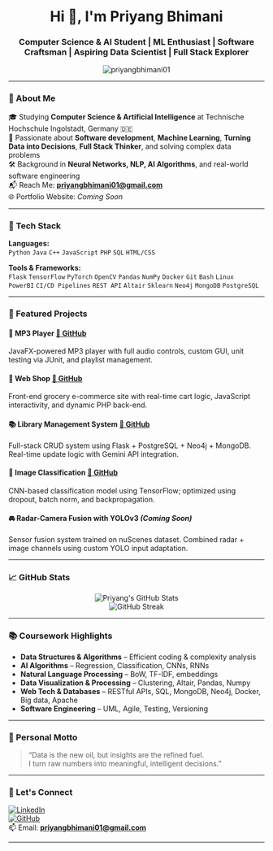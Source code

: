 <h1 align="center">Hi 👋, I'm Priyang Bhimani</h1>
<h3 align="center">Computer Science & AI Student | ML Enthusiast | Software Craftsman | Aspiring Data Scientist | Full Stack Explorer</h3>

<p align="center">
  <img src="https://komarev.com/ghpvc/?username=priyangbhimani01&label=Profile%20views&color=0e75b6&style=flat" alt="priyangbhimani01" />
</p>

---

### 🧠 About Me

🎓 Studying **Computer Science & Artificial Intelligence** at Technische Hochschule Ingolstadt, Germany 🇩🇪  
🤖 Passionate about **Software development**, **Machine Learning**, **Turning Data into Decisions**, **Full Stack Thinker**, and solving complex data problems  
🛠 Background in **Neural Networks, NLP, AI Algorithms**, and real-world software engineering  
📬 Reach Me: **priyangbhimani01@gmail.com**  
🌐 Portfolio Website: _Coming Soon_  

---

### 💼 Tech Stack

**Languages:**  
`Python` `Java` `C++` `JavaScript` `PHP` `SQL` `HTML/CSS`

**Tools & Frameworks:**  
`Flask` `TensorFlow` `PyTorch` `OpenCV` `Pandas` `NumPy` `Docker` `Git` `Bash` `Linux`  
`PowerBI` `CI/CD Pipelines` `REST API` `Altair` `Sklearn` `Neo4j` `MongoDB` `PostgreSQL`

---

### 🚀 Featured Projects

#### 🎵 MP3 Player [🔗 GitHub](https://github.com/priyangbhimani01/MP3_Player)
JavaFX-powered MP3 player with full audio controls, custom GUI, unit testing via JUnit, and playlist management.

#### 🛒 Web Shop [🔗 GitHub](https://github.com/priyangbhimani01/WebShop)
Front-end grocery e-commerce site with real-time cart logic, JavaScript interactivity, and dynamic PHP back-end.

#### 📚 Library Management System [🔗 GitHub](https://github.com/priyangbhimani01/SQL_Library_management)
Full-stack CRUD system using Flask + PostgreSQL + Neo4j + MongoDB. Real-time update logic with Gemini API integration.

#### 🧠 Image Classification [🔗 GitHub](https://github.com/priyangbhimani01/Object_Detection_Prediction.git)
CNN-based classification model using TensorFlow; optimized using dropout, batch norm, and backpropagation.

#### 🚘 Radar-Camera Fusion with YOLOv3 *(Coming Soon)*  
Sensor fusion system trained on nuScenes dataset. Combined radar + image channels using custom YOLO input adaptation.

---

### 📈 GitHub Stats

<p align="center">
  <img src="https://github-readme-stats.vercel.app/api?username=priyangbhimani01&show_icons=true&theme=tokyonight" alt="Priyang's GitHub Stats" />
  <br/>
  <img src="https://github-readme-streak-stats.herokuapp.com/?user=priyangbhimani01&theme=tokyonight" alt="GitHub Streak" />
</p>

---

### 📚 Coursework Highlights

- **Data Structures & Algorithms** – Efficient coding & complexity analysis  
- **AI Algorithms** – Regression, Classification, CNNs, RNNs  
- **Natural Language Processing** – BoW, TF-IDF, embeddings  
- **Data Visualization & Processing** – Clustering, Altair, Pandas, Numpy  
- **Web Tech & Databases** – RESTful APIs, SQL, MongoDB, Neo4j, Docker, Big data, Apache  
- **Software Engineering** – UML, Agile, Testing, Versioning

---

### 💬 Personal Motto

> “Data is the new oil, but insights are the refined fuel.  
> I turn raw numbers into meaningful, intelligent decisions.”

---

### 🔗 Let's Connect

[![LinkedIn](https://img.shields.io/badge/LinkedIn-blue?style=flat&logo=linkedin)](https://www.linkedin.com/in/www.linkedin.com/in/priyang-bhimani-2217b0275)  
[![GitHub](https://img.shields.io/badge/GitHub-181717?style=flat&logo=github&logoColor=white)](https://github.com/priyangbhimani01)  
📫 Email: **priyangbhimani01@gmail.com**

---
